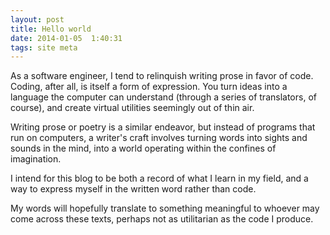 ```yaml
---
layout: post
title: Hello world
date: 2014-01-05  1:40:31
tags: site meta
---
```


As a software engineer, I tend to relinquish writing prose in favor of code. Coding, after all, is itself a form of expression. You turn ideas into a language the computer can understand (through a series of translators, of course), and create virtual utilities seemingly out of thin air.

Writing prose or poetry is a similar endeavor, but instead of programs that run on computers, a writer's craft involves turning words into sights and sounds in the mind, into a world operating within the confines of imagination. 

I intend for this blog to be both a record of what I learn in my field, and a way to express myself in the written word rather than code. 

My words will hopefully translate to something meaningful to whoever may come across these texts, perhaps not as utilitarian as the code I produce.


